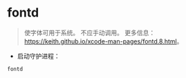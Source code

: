 # fontd

> 使字体可用于系统。
> 不应手动调用。
> 更多信息：<https://keith.github.io/xcode-man-pages/fontd.8.html>。

- 启动守护进程：

`fontd`